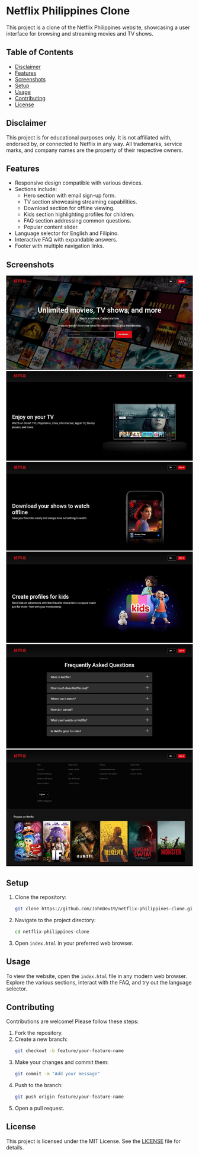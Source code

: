 # Netflix Philippines Clone

This project is a clone of the Netflix Philippines website, showcasing a user interface for browsing and streaming movies and TV shows.

## Table of Contents

- [Disclaimer](#disclaimer)
- [Features](#features)
- [Screenshots](#screenshots)
- [Setup](#setup)
- [Usage](#usage)
- [Contributing](#contributing)
- [License](#license)

## Disclaimer

This project is for educational purposes only. It is not affiliated with, endorsed by, or connected to Netflix in any way. All trademarks, service marks, and company names are the property of their respective owners.

## Features

- Responsive design compatible with various devices.
- Sections include:
  - Hero section with email sign-up form.
  - TV section showcasing streaming capabilities.
  - Download section for offline viewing.
  - Kids section highlighting profiles for children.
  - FAQ section addressing common questions.
  - Popular content slider.
- Language selector for English and Filipino.
- Interactive FAQ with expandable answers.
- Footer with multiple navigation links.

## Screenshots
![Enhanced Music Player](IMG_20240706_145739.jpg)
![Enhanced Music Player](IMG_20240706_145751.jpg)
![Enhanced Music Player](IMG_20240706_145936.jpg)
![Enhanced Music Player](IMG_20240706_145816.jpg)
![Enhanced Music Player](IMG_20240706_145827.jpg)
![Enhanced Music Player](IMG_20240706_145856.jpg)

## Setup

1. Clone the repository:
    ```sh
    git clone https://github.com/JohnDev19/netflix-philippines-clone.git
    ```
2. Navigate to the project directory:
    ```sh
    cd netflix-philippines-clone
    ```
3. Open `index.html` in your preferred web browser.

## Usage

To view the website, open the `index.html` file in any modern web browser. Explore the various sections, interact with the FAQ, and try out the language selector.

## Contributing

Contributions are welcome! Please follow these steps:

1. Fork the repository.
2. Create a new branch:
    ```sh
    git checkout -b feature/your-feature-name
    ```
3. Make your changes and commit them:
    ```sh
    git commit -m "Add your message"
    ```
4. Push to the branch:
    ```sh
    git push origin feature/your-feature-name
    ```
5. Open a pull request.

## License

This project is licensed under the MIT License. See the [LICENSE](LICENSE) file for details.
